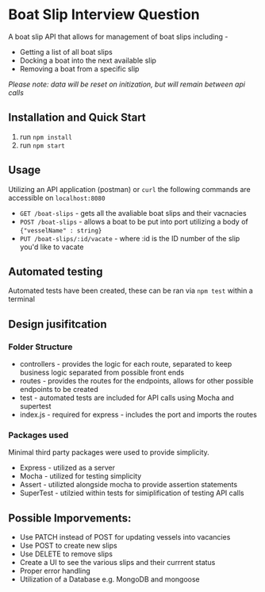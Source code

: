 # Boat Slip Interview Question

A boat slip API that allows for management of boat slips including -

- Getting a list of all boat slips
- Docking a boat into the next available slip
- Removing a boat from a specific slip

_Please note: data will be reset on initization, but will remain between api calls_

## Installation and Quick Start

1. run `npm install`
2. run `npm start`

## Usage

Utilizing an API application (postman) or `curl` the following commands are accessible on `localhost:8080`

- `GET /boat-slips` - gets all the avaliable boat slips and their vacnacies
- `POST /boat-slips` - allows a boat to be put into port utilizing a body of `{"vesselName" : string}`
- `PUT /boat-slips/:id/vacate` - where :id is the ID number of the slip you'd like to vacate

## Automated testing

Automated tests have been created, these can be ran via `npm test` within a terminal

## Design jusifitcation

### Folder Structure

- controllers - provides the logic for each route, separated to keep business logic separated from possible front ends
- routes - provides the routes for the endpoints, allows for other possible endpoints to be created
- test - automated tests are included for API calls using Mocha and supertest
- index.js - required for express - includes the port and imports the routes

### Packages used

Minimal third party packages were used to provide simplicity.

- Express - utilized as a server
- Mocha - utilized for testing simplicity
- Assert - utilizted alongside mocha to provide assertion statements
- SuperTest - utilzied within tests for simiplification of testing API calls

## Possible Imporvements:

- Use PATCH instead of POST for updating vessels into vacancies
- Use POST to create new slips
- Use DELETE to remove slips
- Create a UI to see the various slips and their currrent status
- Proper error handling
- Utilization of a Database e.g. MongoDB and mongoose
